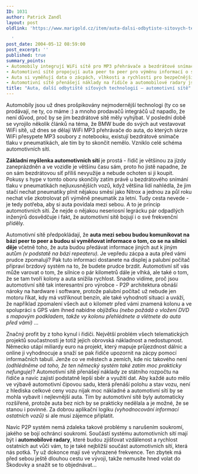 ```yaml
---
ID: 1031
author: Patrick Zandl
layout: post
oldlink: 'https://www.marigold.cz/item/auta-dalsi-odbytiste-sitovych-technologii-automotivni-site

  '
post_date: 2004-05-12 08:59:00
post_excerpt: ''
published: true
summary_points:
- Automobily integrují WiFi sítě pro MP3 přehrávače a bezdrátové snímače tlaku.
- Automotivní sítě propojují auta peer to peer pro výměnu informací o silnici.
- Auta si vyměňují data o zácpách, vlhkosti a rychlosti pro bezpečnější jízdu.
- Automotivní sítě přenášejí náklady na řidiče a automobilové radary jsou blízko realizaci.
title: "Auta, další odbytiště síťových technologií – automotivní sítě"
---
```


<p>
Automobily jsou už dnes prošpikovány nejmodernější technologi (ty co se prodávají, ne ty, co máme :) a mnoho prodavačů integráčů už napadlo, že není důvod, proč by se jim bezdrátové sítě měly vyhýbat. V poslední době se vyrojilo několik článků na téma, že BMW bude do svých aut vestavovat WiFi sítě, už dnes se dělají WiFi MP3 přehrávače do auta, do kterých skrze WiFi přesypete MP3 soubory z notebooku, existují bezdrátové snímače tlaku v pneumatikách, ale tím by to skončit nemělo. Vzniklo celé schéma automotivních sítí. </p>

<p>
<STRONG>Základní myšlenka automotivních sítí</STRONG> je prostá - řidič je většinou za jízdy zaneprázdněn a ve vozidle je většinu času sám, proto ho jistě napadne, že on sám bezdrátovou síť příliš nevyužije a nebude ochoten si ji koupit. Pokusy s hype v tomto oboru skončily zatím právě u bezdrátového snímání tlaku v pneumatikách nejluxusnějších vozů, když většina lidí nahlédla, že jim stačí nechat pneumatiky plnit nějakou směsí jako Nitrox a jednou za půl roku nechat vše zkotrolovat při výměně pneumatik za letní. Tudy cesta nevede - je tedy potřeba, aby si auta povídala mezi sebou. A to je princip automotivních sítí. Že nejde o nějakou neseriosní legrácku pár odpadlých inženýrů dosvědčuje i fakt, že automotivní sítě bojují i o své frekvenční příděly. </p>

<p>
Automotivní sítě předpokládají, že <STRONG>auta mezi sebou budou komunikovat na bázi peer to peer a budou si vyměňovat informace o tom, co se na silnici děje</STRONG> včetně toho, že auta budou předávat informace jiných aut k jiným autům <EM>(v podstatě na bázi repeateru). </EM>Je vepředu zácpa a auta před vámi prudce zpomalují? Pak tuto informaci dostanete na displej a palubní počítač připraví brzdový systém na to, že budete prudce brzdit. Automotivní síť vás může varovat o tom, že silnice o pár kilometrů dále je vlhká, ale také o tom, že se tam tvoří kolony a auta snížila rychlost. Snadno vidíme, proč jsou automotivní sítě tak interesantní pro výrobce - P2P architektura obnáší nároky na hardware i software, protože palubní počítač už nebude jen motoru říkat, kdy má vstříknout benzín, ale také vyhodnotí situaci a uváží, že například zpomalení všech aut o kilometr před vámi znamená kolonu a ve spolupráci s GPS vám ihned nabídne objížďku <EM>(nebo požádá o vložení DVD s mapovým podkladem, takže vy kolonu přehlédnete a vlétnete do auta před vámi)</EM> ...</p>

<p>
Značný profit by z toho kynul i řidiči. Největší problém všech telematických projektů součastnosti je totiž jejich obrovská nákladnost a nedostupnost. Německo utápí miliardy euro na projekt, který mapuje průjezdnost dálnic a online ji vyhodnocuje a snaží se pak řidiče upozornit na zácpy pomocí informačních tabulí. Jenže co ve městech a zemích, kde nic takového není <EM>(odhlédněme od toho, že ten německý systém také zatím moc prakticky nefunguje)</EM>? Automotivní sítě přenášejí náklady ze státního rozpočtu na řidiče a navíc zajistí podstatně lepší sběr a využití dat. Aby každé auto mělo ve výbavě automotivní čipovou sadu, která přenáší polohu a stav vozu, není z hlediska celkové ceny vozu nijak moc nákladné a automotivní sítí by se mohla vybavit i nejlevnější auta. Tím by automotivní sítě byly automaticky rozšířené, protože auta bez nich by se prakticky nedělala a je možné, že se stanou i povinné. Za dobrou aplikační logiku <EM>(vyhodnocování informací ostatních vozů)</EM> si ale musí zájemce připlatit. </p>

<p>
Navíc P2P systém nemá zdaleka takové problémy s narušením soukromí, jakého se bojí ochránci soukromí. Součástí systému automotivních sítí mají být i <STRONG>automobilové radary</STRONG>, které budou zjišťovat vzdálenost a rychlost ostatních aut vůči vám, to je také nejbližší součást automotivních sítí, která nás potká. Ty už dokonce mají své vyhrazené frekvence. Ten zbytek má před sebou ještě dlouhou cestu ve vývoji, takže nemusíte hned volat do Škodovky a snažit se to objednávat...</p>